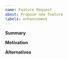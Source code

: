```yaml
---
name: Feature Request
about: Propose new feature
labels: enhancement
---
```


**Summary**

**Motivation**

**Alternatives**
